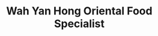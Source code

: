---
title: "Wah Yan Hong Oriental Food Specialist"
url: /bristol/wah-yan-hong-oriental-food-specialist/
shop: Supermarkt
---